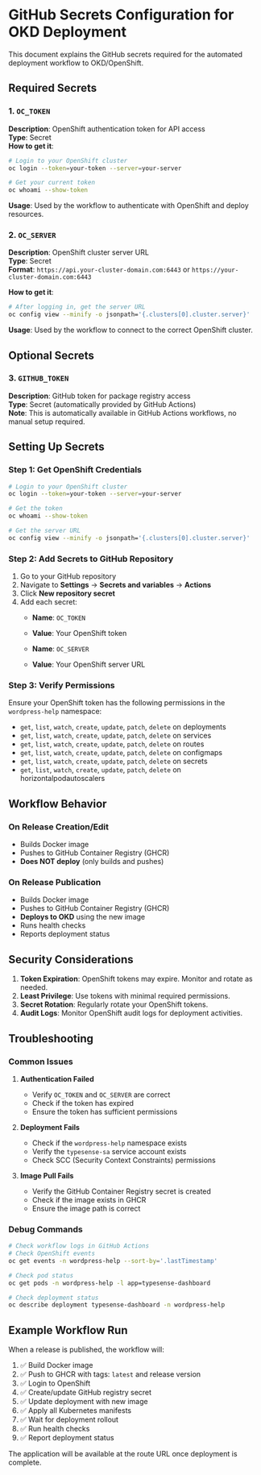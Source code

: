 # GitHub Secrets Configuration for OKD Deployment

This document explains the GitHub secrets required for the automated deployment workflow to OKD/OpenShift.

## Required Secrets

### 1. `OC_TOKEN`
**Description**: OpenShift authentication token for API access  
**Type**: Secret  
**How to get it**:
```bash
# Login to your OpenShift cluster
oc login --token=your-token --server=your-server

# Get your current token
oc whoami --show-token
```

**Usage**: Used by the workflow to authenticate with OpenShift and deploy resources.

### 2. `OC_SERVER`
**Description**: OpenShift cluster server URL  
**Type**: Secret  
**Format**: `https://api.your-cluster-domain.com:6443` or `https://your-cluster-domain.com:6443`

**How to get it**:
```bash
# After logging in, get the server URL
oc config view --minify -o jsonpath='{.clusters[0].cluster.server}'
```

**Usage**: Used by the workflow to connect to the correct OpenShift cluster.

## Optional Secrets

### 3. `GITHUB_TOKEN`
**Description**: GitHub token for package registry access  
**Type**: Secret (automatically provided by GitHub Actions)  
**Note**: This is automatically available in GitHub Actions workflows, no manual setup required.

## Setting Up Secrets

### Step 1: Get OpenShift Credentials
```bash
# Login to your OpenShift cluster
oc login --token=your-token --server=your-server

# Get the token
oc whoami --show-token

# Get the server URL
oc config view --minify -o jsonpath='{.clusters[0].cluster.server}'
```

### Step 2: Add Secrets to GitHub Repository
1. Go to your GitHub repository
2. Navigate to **Settings** → **Secrets and variables** → **Actions**
3. Click **New repository secret**
4. Add each secret:
   - **Name**: `OC_TOKEN`
   - **Value**: Your OpenShift token
   
   - **Name**: `OC_SERVER`
   - **Value**: Your OpenShift server URL

### Step 3: Verify Permissions
Ensure your OpenShift token has the following permissions in the `wordpress-help` namespace:
- `get`, `list`, `watch`, `create`, `update`, `patch`, `delete` on deployments
- `get`, `list`, `watch`, `create`, `update`, `patch`, `delete` on services
- `get`, `list`, `watch`, `create`, `update`, `patch`, `delete` on routes
- `get`, `list`, `watch`, `create`, `update`, `patch`, `delete` on configmaps
- `get`, `list`, `watch`, `create`, `update`, `patch`, `delete` on secrets
- `get`, `list`, `watch`, `create`, `update`, `patch`, `delete` on horizontalpodautoscalers

## Workflow Behavior

### On Release Creation/Edit
- Builds Docker image
- Pushes to GitHub Container Registry (GHCR)
- **Does NOT deploy** (only builds and pushes)

### On Release Publication
- Builds Docker image
- Pushes to GitHub Container Registry (GHCR)
- **Deploys to OKD** using the new image
- Runs health checks
- Reports deployment status

## Security Considerations

1. **Token Expiration**: OpenShift tokens may expire. Monitor and rotate as needed.
2. **Least Privilege**: Use tokens with minimal required permissions.
3. **Secret Rotation**: Regularly rotate your OpenShift tokens.
4. **Audit Logs**: Monitor OpenShift audit logs for deployment activities.

## Troubleshooting

### Common Issues

1. **Authentication Failed**
   - Verify `OC_TOKEN` and `OC_SERVER` are correct
   - Check if the token has expired
   - Ensure the token has sufficient permissions

2. **Deployment Fails**
   - Check if the `wordpress-help` namespace exists
   - Verify the `typesense-sa` service account exists
   - Check SCC (Security Context Constraints) permissions

3. **Image Pull Fails**
   - Verify the GitHub Container Registry secret is created
   - Check if the image exists in GHCR
   - Ensure the image path is correct

### Debug Commands
```bash
# Check workflow logs in GitHub Actions
# Check OpenShift events
oc get events -n wordpress-help --sort-by='.lastTimestamp'

# Check pod status
oc get pods -n wordpress-help -l app=typesense-dashboard

# Check deployment status
oc describe deployment typesense-dashboard -n wordpress-help
```

## Example Workflow Run

When a release is published, the workflow will:

1. ✅ Build Docker image
2. ✅ Push to GHCR with tags: `latest` and release version
3. ✅ Login to OpenShift
4. ✅ Create/update GitHub registry secret
5. ✅ Update deployment with new image
6. ✅ Apply all Kubernetes manifests
7. ✅ Wait for deployment rollout
8. ✅ Run health checks
9. ✅ Report deployment status

The application will be available at the route URL once deployment is complete. 